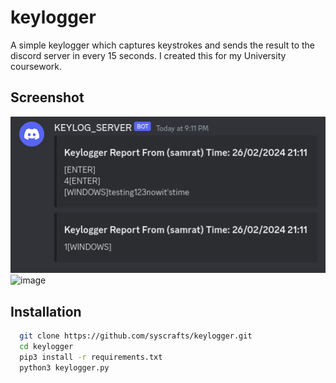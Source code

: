 # keylogger
A simple keylogger which captures keystrokes and sends the result to the discord server in every 15 seconds.
I created this for my University coursework.

## Screenshot
![](screenshot/image.png)
![image](https://github.com/syscrafts/keylogger/assets/98569839/98dd0bc7-fb22-47f7-a6a0-486ac75d66cb)

## Installation
```bash
  git clone https://github.com/syscrafts/keylogger.git
  cd keylogger
  pip3 install -r requirements.txt
  python3 keylogger.py
```
